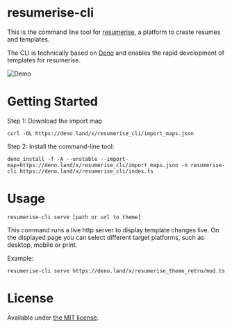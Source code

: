 # resumerise-cli

This is the command line tool for [resumerise](https://resumerise.io), a
platform to create resumes and templates.

The CLI is technically based on [Deno](https://deno.land/) and enables the rapid
development of templates for resumerise.

![Demo](images/demo.gif)

# Getting Started

Step 1: Download the import map

```
curl -OL https://deno.land/x/resumerise_cli/import_maps.json
```

Step 2: Install the command-line tool:

```
deno install -f -A --unstable --import-map=https://deno.land/x/resumerise_cli/import_maps.json -n resumerise-cli https://deno.land/x/resumerise_cli/index.ts
```

# Usage

```
resumerise-cli serve [path or url to theme]
```

This command runs a live http server to display template changes live. On the
displayed page you can select different target platforms, such as desktop,
mobile or print.

Example:

```
resumerise-cli serve https://deno.land/x/resumerise_theme_retro/mod.ts
```

# License

Available under [the MIT license](http://mths.be/mit).
